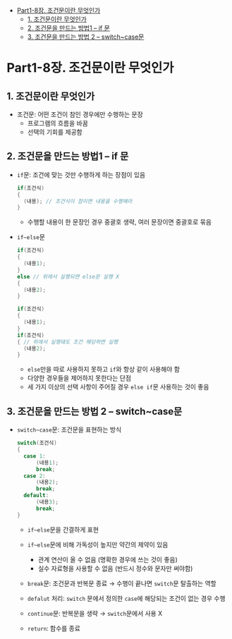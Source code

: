 - [Part1-8장. 조건문이란 무엇인가](#part1-8장-조건문이란-무엇인가)
  - [1. 조건문이란 무엇인가](#1-조건문이란-무엇인가)
  - [2. 조건문을 만드는 방법1 – if 문](#2-조건문을-만드는-방법1--if-문)
  - [3. 조건문을 만드는 방법 2 – switch~case문](#3-조건문을-만드는-방법-2--switchcase문)

# Part1-8장. 조건문이란 무엇인가

## 1. 조건문이란 무엇인가

- 조건문: 어떤 조건이 참인 경우에만 수행하는 문장
  - 프로그램의 흐름을 바꿈
  - 선택의 기회를 제공함

## 2. 조건문을 만드는 방법1 – if 문

- `if`문: 조건에 맞는 것만 수행하게 하는 장점이 있음

  ```c
  if(조건식)
  {
  	(내용); // 조건식이 참이면 내용을 수행해라
  }
  ```

  - 수행할 내용이 한 문장인 경우 중괄호 생략, 여러 문장이면 중괄호로 묶음

- `if~else`문
  ```c
  if(조건식)
  {
  	(내용1);
  }
  else // 위에서 실행되면 else문 실행 X
  {
  	(내용2);
  }
  ```
  ```c
  if(조건식)
  {
  	(내용1);
  }
  if(조건식)
  { // 위에서 실행돼도 조건 해당하면 실행
  	(내용2);
  }
  ```
  - `else`만을 따로 사용하지 못하고 `if`와 항상 같이 사용해야 함
  - 다양한 경우들을 제어하지 못한다는 단점
  - 세 가지 이상의 선택 사항이 주어질 경우 `else if`문 사용하는 것이 좋음

## 3. 조건문을 만드는 방법 2 – switch~case문

- `switch~case`문: 조건문을 표현하는 방식
  ```c
  switch(조건식)
  {
  	case 1:
  		(내용1);
  		break;
  	case 2:
  		(내용2);
  		break;
  	default:
  		(내용3);
  		break;
  }
  ```
  - `if~else`문을 간결하게 표현
  - `if~else`문에 비해 가독성이 높지만 약간의 제약이 있음

    - 관계 연산이 올 수 없음 (명확한 경우에 쓰는 것이 좋음)
    - 실수 자료형을 사용할 수 없음 (반드시 정수와 문자만 써야함)

  - `break`문: 조건문과 반복문 종료 → 수행이 끝나면 `switch`문 탈출하는 역할
  - `defalut` 처리: `switch` 문에서 정의한 `case`에 해당되는 조건이 없는 경우 수행

  - `continue`문: 반복문을 생략 → `switch`문에서 사용 X
  - `return`: 함수를 종료
